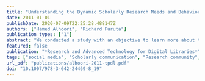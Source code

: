 ```yaml
---
title: "Understanding the Dynamic Scholarly Research Needs and Behavior as Applied to Social Reference Management"
date: 2011-01-01
publishDate: 2020-07-09T22:25:28.488147Z
authors: ["Hamed Alhoori", "Richard Furuta"]
publication_types: ["1"]
abstract: "We conducted a study with an objective to learn more about the dynamic information needs, information-seeking behavior, information use and other scholarly activities of researchers. Our focus was on the collaborative and social usage and on the social reference managers. We compared the current practices and strategies of scholars and researchers from multidisciplinary research areas. Our findings provide valuable insights and augment the understanding of how the social web is having a significant effect on the current researchers' activities and digital libraries."
featured: false
publication: "*Research and Advanced Technology for Digital Libraries*"
tags: ["social media", "Scholarly communication", "Research community", "Digital Libraries", "Information Seeking", "Social web", "Social reference management", "Social Bookmarking", "Knowledge management", "Literature review", "Scholarly big data"]
url_pdf: "publications/alhoori-2011-tpdl.pdf"
doi: "10.1007/978-3-642-24469-8_19"
---
```


